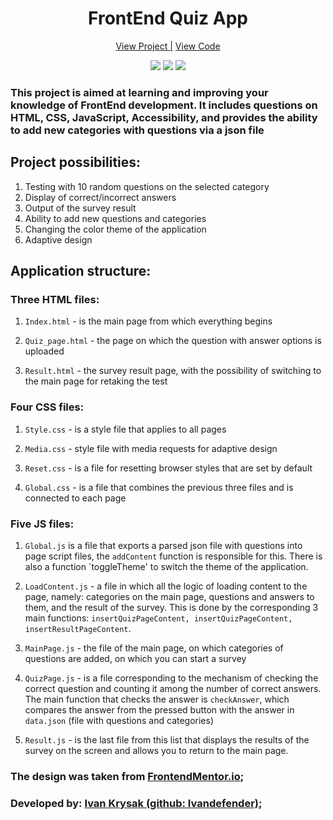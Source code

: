 <h1 align="center">FrontEnd Quiz App</h1>

<div align="center">
    <a href="https://ivandefender.github.io/QuizApp/">View Project |</a>
    <a href="https://github.com/Ivandefender/QuizApp/tree/main/js">View Code</a>
</div>

<p align="center">
<img src="https://img.shields.io/badge/HTML-orange?style=for-the-badge&logo=html&logoColor=orange">
<img src="https://img.shields.io/badge/css-blue?style=for-the-badge&logo=css&logoColor=blue">
<img src="https://img.shields.io/badge/JavaScript-yellow?style=for-the-badge&logo=JavaScript&logoColor=yellow&labelColor=black">
</p>

### **This project is aimed at learning and improving your knowledge of FrontEnd development. It includes questions on HTML, CSS, JavaScript, Accessibility, and provides the ability to add new categories with questions via a json file**

## Project possibilities:

1. Testing with 10 random questions on the selected category
2. Display of correct/incorrect answers
3. Output of the survey result
4. Ability to add new questions and categories
5. Changing the color theme of the application
6. Adaptive design

## Application structure:

### Three HTML files:

1. `Index.html` - is the main page from which everything begins

2. `Quiz_page.html` - the page on which the question with answer options is uploaded

3. `Result.html` - the survey result page, with the possibility of switching to the main page for retaking the test

### Four CSS files:

1. `Style.css` - is a style file that applies to all pages

2. `Media.css` - style file with media requests for adaptive design

3. `Reset.css` - is a file for resetting browser styles that are set by default

4. `Global.css` - is a file that combines the previous three files and is connected to each page

### Five JS files:

1. `Global.js` is a file that exports a parsed json file with questions into page script files, the `addContent` function is responsible for this. There is also a function `toggleTheme' to switch the theme of the application.

2. `LoadContent.js` - a file in which all the logic of loading content to the page, namely: categories on the main page, questions and answers to them, and the result of the survey. This is done by the corresponding 3 main functions: `insertQuizPageContent, insertQuizPageContent, insertResultPageContent`.

3. `MainPage.js` - the file of the main page, on which categories of questions are added, on which you can start a survey

4. `QuizPage.js` - is a file corresponding to the mechanism of checking the correct question and counting it among the number of correct answers. The main function that checks the answer is `checkAnswer`, which compares the answer from the pressed button with the answer in `data.json` (file with questions and categories)

5. `Result.js` - is the last file from this list that displays the results of the survey on the screen and allows you to return to the main page.

### The design was taken from [FrontendMentor.io](https://www.frontendmentor.io/challenges/frontend-quiz-app-BE7xkzXQnU);

### Developed by: [Ivan Krysak (github: Ivandefender)](https://github.com/Ivandefender);
